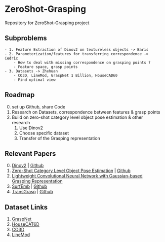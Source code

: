 # ZeroShot-Grasping
Repository for ZeroShot-Grasping project 

## Subproblems
    - 1. Feature Extraction of Dinov2 on textureless objects -> Baris
    - 2. Parameterization/features for transferring correspondence -> Cedric
        - How to deal with missing correspondence on grasping points ? 
        - Feature space, grasp points 
    - 3. Datasets -> Zhehuan
        - CO3D, LineMod, GraspNet 1 Billion, HouseCAD60  
        - Find optimal view
        
## Roadmap 

0. set up Github, share Code 
1. Research on Datasets, correspondence between features & grasp points 
2. Build on zero-shot category level object pose estimation & other research
    1. Use Dinov2
    2. Choose specific dataset
    3. Transfer of the Grasping representation


## Relevant Papers 

0. [Dinov2](https://arxiv.org/abs/2304.07193) | [Github](https://github.com/facebookresearch/dinov2)
1. [Zero-Shot Category Level Object Pose Estimation](https://arxiv.org/abs/2204.03635) | [Github](https://github.com/applied-ai-lab/zero-shot-pose)
2. [Lightweight Convolutional Neural Network with
Gaussian-based Grasping Representation](https://arxiv.org/pdf/2101.10226.pdf)
3. [SurfEmb](https://arxiv.org/pdf/2111.13489.pdf) | [Github](https://github.com/rasmushaugaard/surfemb)
4. [TransGrasp](https://arxiv.org/pdf/2207.07861.pdf) | [Github](https://github.com/yanjh97/TransGrasp)


## Dataset Links
1. [GraspNet](https://graspnet.net)
2. [HouseCAT6D]()
3. [CO3D](https://ai.facebook.com/datasets/CO3D-dataset/)
4. [LineMod](https://bop.felk.cvut.cz/datasets/)
